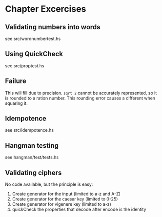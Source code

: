 #  Chapter Excercises
## Validating numbers into words
see src/wordnumbertest.hs

## Using QuickCheck
see src/proptest.hs

## Failure
This will fill due to precision. `sqrt 2` cannot be accurately represented, so it is rounded to a ration number. This rounding error causes a different when squaring it.

## Idempotence
see src/idempotence.hs

## Hangman testing
see hangman/test/tests.hs

## Validating ciphers
No code available, but the principle is easy:
1. Create generator for the input (limited to a-z and A-Z)
2. Create generator for the caesar key (limited to 0-25)
3. Create generator for vigenere key (limited to a-z)
4. quickCheck the properties that decode after encode is the identity
